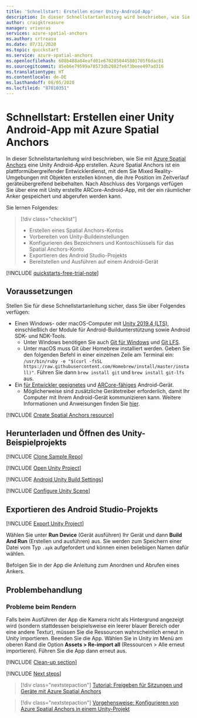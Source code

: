 ```yaml
---
title: 'Schnellstart: Erstellen einer Unity-Android-App'
description: In dieser Schnellstartanleitung wird beschrieben, wie Sie eine Android-App mit Unity erstellen, indem Sie Spatial Anchors verwenden.
author: craigktreasure
manager: vriveras
services: azure-spatial-anchors
ms.author: crtreasu
ms.date: 07/31/2020
ms.topic: quickstart
ms.service: azure-spatial-anchors
ms.openlocfilehash: 608b488a04eafd01e6702850445801705f6dac81
ms.sourcegitcommit: 85eb6e79599a78573db2082fe6f3beee497ad316
ms.translationtype: HT
ms.contentlocale: de-DE
ms.lasthandoff: 08/05/2020
ms.locfileid: "87810351"
---
```

# <a name="quickstart-create-a-unity-android-app-with-azure-spatial-anchors"></a>Schnellstart: Erstellen einer Unity Android-App mit Azure Spatial Anchors

In dieser Schnellstartanleitung wird beschrieben, wie Sie mit [Azure Spatial Anchors](../overview.md) eine Unity Android-App erstellen. Azure Spatial Anchors ist ein plattformübergreifender Entwicklerdienst, mit dem Sie Mixed Reality-Umgebungen mit Objekten erstellen können, die ihre Position im Zeitverlauf geräteübergreifend beibehalten. Nach Abschluss des Vorgangs verfügen Sie über eine mit Unity erstellte ARCore-Android-App, mit der ein räumlicher Anker gespeichert und abgerufen werden kann.

Sie lernen Folgendes:

> [!div class="checklist"]
> * Erstellen eines Spatial Anchors-Kontos
> * Vorbereiten von Unity-Buildeinstellungen
> * Konfigurieren des Bezeichners und Kontoschlüssels für das Spatial Anchors-Konto
> * Exportieren des Android Studio-Projekts
> * Bereitstellen und Ausführen auf einem Android-Gerät

[!INCLUDE [quickstarts-free-trial-note](../../../includes/quickstarts-free-trial-note.md)]

## <a name="prerequisites"></a>Voraussetzungen

Stellen Sie für diese Schnellstartanleitung sicher, dass Sie über Folgendes verfügen:

- Einen Windows- oder macOS-Computer mit <a href="https://unity3d.com/get-unity/download" target="_blank">Unity 2019.4 (LTS)</a>, einschließlich der Module für Android-Buildunterstützung sowie Android SDK- und NDK-Tools.
  - Unter Windows benötigen Sie auch <a href="https://git-scm.com/download/win" target="_blank">Git für Windows</a> und <a href="https://git-lfs.github.com/">Git LFS</a>.
  - Unter macOS muss Git über Homebrew installiert werden. Geben Sie den folgenden Befehl in einer einzelnen Zeile am Terminal ein: `/usr/bin/ruby -e "$(curl -fsSL https://raw.githubusercontent.com/Homebrew/install/master/install)"`. Führen Sie dann `brew install git` und `brew install git-lfs` aus.
- Ein <a href="https://developer.android.com/studio/debug/dev-options" target="_blank">für Entwickler geeignetes</a> und <a href="https://developers.google.com/ar/discover/supported-devices" target="_blank">ARCore-fähiges</a> Android-Gerät.
  - Möglicherweise sind zusätzliche Gerätetreiber erforderlich, damit Ihr Computer mit Ihrem Android-Gerät kommunizieren kann. Weitere Informationen und Anweisungen finden Sie [hier](https://developer.android.com/studio/run/device.html).

[!INCLUDE [Create Spatial Anchors resource](../../../includes/spatial-anchors-get-started-create-resource.md)]

## <a name="download-and-open-the-unity-sample-project"></a>Herunterladen und Öffnen des Unity-Beispielprojekts

[!INCLUDE [Clone Sample Repo](../../../includes/spatial-anchors-clone-sample-repository.md)]

[!INCLUDE [Open Unity Project](../../../includes/spatial-anchors-open-unity-project.md)]

[!INCLUDE [Android Unity Build Settings](../../../includes/spatial-anchors-unity-android-build-settings.md)]

[!INCLUDE [Configure Unity Scene](../../../includes/spatial-anchors-unity-configure-scene.md)]

## <a name="export-the-android-studio-project"></a>Exportieren des Android Studio-Projekts

[!INCLUDE [Export Unity Project](../../../includes/spatial-anchors-unity-export-project-snip.md)]

Wählen Sie unter **Run Device** (Gerät ausführen) Ihr Gerät und dann **Build And Run** (Erstellen und ausführen) aus. Sie werden zum Speichern einer Datei vom Typ `.apk` aufgefordert und können einen beliebigen Namen dafür wählen.

Befolgen Sie in der App die Anleitung zum Anordnen und Abrufen eines Ankers.

## <a name="troubleshooting"></a>Problembehandlung

### <a name="rendering-issues"></a>Probleme beim Rendern

Falls beim Ausführen der App die Kamera nicht als Hintergrund angezeigt wird (sondern stattdessen beispielsweise ein leerer blauer Bereich oder eine andere Textur), müssen Sie die Ressourcen wahrscheinlich erneut in Unity importieren. Beenden Sie die App. Wählen Sie in Unity im Menü am oberen Rand die Option **Assets > Re-import all** (Ressourcen > Alle erneut importieren). Führen Sie die App dann erneut aus.

[!INCLUDE [Clean-up section](../../../includes/clean-up-section-portal.md)]

[!INCLUDE [Next steps](../../../includes/spatial-anchors-quickstarts-nextsteps.md)]

> [!div class="nextstepaction"]
> [Tutorial: Freigeben für Sitzungen und Geräte mit Azure Spatial Anchors](../tutorials/tutorial-share-anchors-across-devices.md)

> [!div class="nextstepaction"]
> [Vorgehensweise: Konfigurieren von Azure Spatial Anchors in einem Unity-Projekt](../how-tos/setup-unity-project.md)
